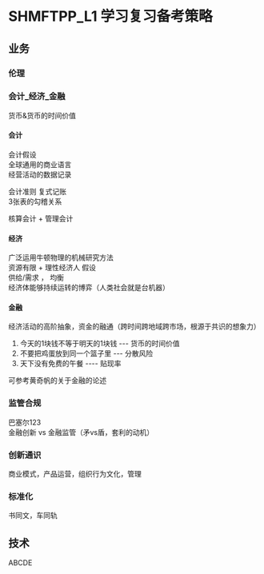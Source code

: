 # SHMFTPP_L1 学习复习备考策略


## 业务
### 伦理
### 会计_经济_金融
货币&货币的时间价值
#### 会计
会计假设   
全球通用的商业语言    
经营活动的数据记录  


会计准则
复式记账   
3张表的勾稽关系   

核算会计 + 管理会计

#### 经济
广泛运用牛顿物理的机械研究方法     
资源有限 + 理性经济人 假设    
供给/需求 ， 均衡    
经济体能够持续运转的博弈（人类社会就是台机器）



#### 金融
经济活动的高阶抽象，资金的融通（跨时间跨地域跨市场，根源于共识的想象力）
1. 今天的1块钱不等于明天的1块钱 --- 货币的时间价值    
2. 不要把鸡蛋放到同一个篮子里  --- 分散风险   
3. 天下没有免费的午餐 ---- 贴现率

可参考黄奇帆的关于金融的论述

### 监管合规
巴塞尔123    
金融创新 vs 金融监管（矛vs盾，套利的动机）

### 创新通识
商业模式，产品运营，组织行为文化，管理   

### 标准化
书同文，车同轨    




## 技术
ABCDE
